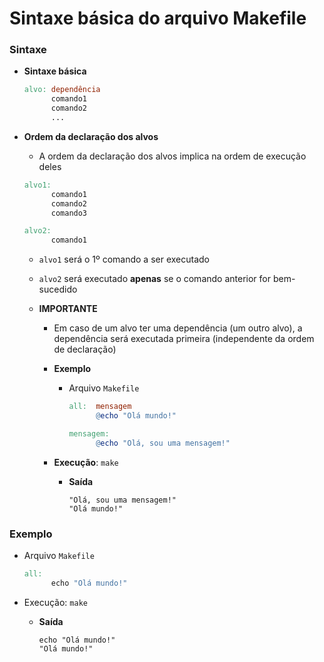 # Sintaxe básica do arquivo Makefile

### Sintaxe

* **Sintaxe básica**

  ```makefile
  alvo: dependência
        comando1
        comando2
        ...
  ```

* **Ordem da declaração dos alvos**

  * A ordem da declaração dos alvos implica na ordem de execução deles

  ```makefile
  alvo1:
        comando1
        comando2
        comando3

  alvo2:
        comando1
  ```

    * `alvo1` será o 1º comando a ser executado

    * `alvo2` será executado **apenas** se o comando anterior for bem-sucedido

  * **IMPORTANTE**

    * Em caso de um alvo ter uma dependência (um outro alvo), a dependência será executada primeira (independente da ordem de declaração)

    * **Exemplo**

      * Arquivo `Makefile`

        ```makefile
        all:  mensagem
              @echo "Olá mundo!"

        mensagem:
              @echo "Olá, sou uma mensagem!"
        ```

    * **Execução**: `make`

      * **Saída**

        ```shell
        "Olá, sou uma mensagem!"
        "Olá mundo!"
        ```

### Exemplo

* Arquivo `Makefile`

  ```makefile
  all:
        echo "Olá mundo!"
  ```

* Execução: `make`

  * **Saída**

    ```shell
    echo "Olá mundo!"
    "Olá mundo!"
    ```